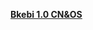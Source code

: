 **[Bkebi 1.0 CN&OS]((https://drive.google.com/file/d/1ZZyyrH4OcrlHa8vgV8b_vE_PQPgUv0bm/view?usp=share_link))**

